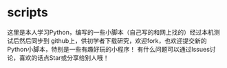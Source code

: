 # scripts
这里是本人学习Python，编写的一些小脚本（自己写的和网上找的）经过本机测试后然后同步到
github上，供初学者下载研究，欢迎fork，也欢迎提交新的Python小脚本，特别是一些有趣好玩的小程序！
有什么问题可以通过Issues讨论，喜欢的话点Star或分享给别人哦！
